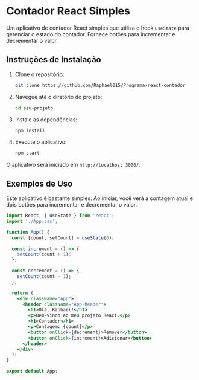 # Contador React Simples

Um aplicativo de contador React simples que utiliza o hook `useState` para gerenciar o estado do contador. Fornece botões para incrementar e decrementar o valor.

## Instruções de Instalação

1. Clone o repositório:

    ```bash
    git clone https://github.com/Raphael015/Programa-react-contador
    ```

2. Navegue até o diretório do projeto:

    ```bash
    cd seu-projeto
    ```

3. Instale as dependências:

    ```bash
    npm install
    ```

4. Execute o aplicativo:

    ```bash
    npm start
    ```

O aplicativo será iniciado em `http://localhost:3000/`.

## Exemplos de Uso

Este aplicativo é bastante simples. Ao iniciar, você verá a contagem atual e dois botões para incrementar e decrementar o valor.

```jsx
import React, { useState } from 'react';
import './App.css';

function App() {
  const [count, setCount] = useState(0);

  const increment = () => {
    setCount(count + 1);
  };

  const decrement = () => {
    setCount(count - 1);
  };

  return (
    <div className="App">
      <header className="App-header">
        <h1>Olá, Raphael!</h1>
        <p>Bem-vindo ao meu projeto React.</p>
        <h1>Contador</h1>
        <p>Contagem: {count}</p>
        <button onClick={decrement}>Remover</button>
        <button onClick={increment}>Adicionar</button>
      </header>
    </div>
  );
}

export default App;
